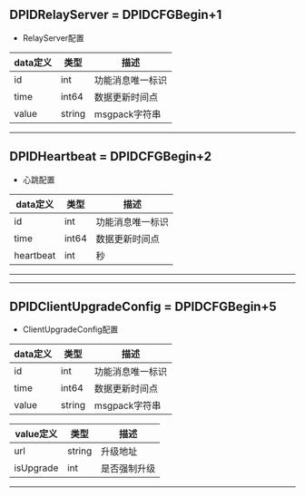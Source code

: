 ## DPIDRelayServer = DPIDCFGBegin+1

*   RelayServer配置

|  data定义 |    类型 | 描述 | 
| --- | --- | --- |
|id|int| 功能消息唯一标识|
|time| int64| 数据更新时间点 |
|value|string|  msgpack字符串 |
 

--------------------------------------------------------------------------------------------------------------------------

## DPIDHeartbeat = DPIDCFGBegin+2

*  心跳配置

|  data定义 |    类型| 描述 | 
|---|---|---|
|id|int| 功能消息唯一标识|
|time| int64 | 数据更新时间点 |
|heartbeat|int|  秒 |
  
-------



------

## DPIDClientUpgradeConfig = DPIDCFGBegin+5

*  ClientUpgradeConfig配置

|  data定义 |    类型| 描述 | 
|---|---|---|
|id|int| 功能消息唯一标识|
|time| int64| 数据更新时间点 |
|value|string|  msgpack字符串 |
 
|  value定义 |  类型|   描述 | 
|---|---|---|
|url|string| 升级地址|
|isUpgrade|int|是否强制升级|

------

